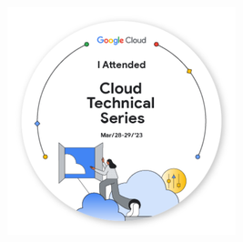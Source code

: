 
![GCP](https://github.com/sudhirln92/data-science-courses/blob/master/Certifications/Conclave/gcp.png?raw=true)